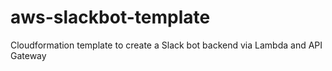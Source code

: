 # aws-slackbot-template
Cloudformation template to create a Slack bot backend via Lambda and API Gateway
